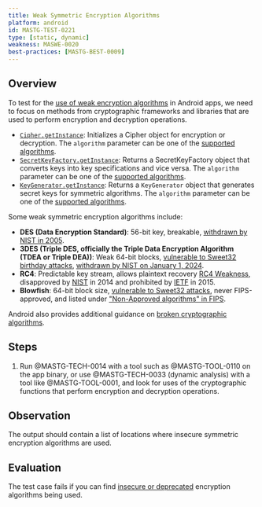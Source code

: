 ```yaml
---
title: Weak Symmetric Encryption Algorithms
platform: android
id: MASTG-TEST-0221
type: [static, dynamic]
weakness: MASWE-0020
best-practices: [MASTG-BEST-0009]
---
```


## Overview

To test for the [use of weak encryption algorithms](../../../Document/0x04g-Testing-Cryptography.md#identifying-insecure-andor-deprecated-cryptographic-algorithms) in Android apps, we need to focus on methods from cryptographic frameworks and libraries that are used to perform encryption and decryption operations.

- [`Cipher.getInstance`](https://developer.android.com/reference/javax/crypto/Cipher#getInstance(java.lang.String)): Initializes a Cipher object for encryption or decryption. The `algorithm` parameter can be one of the [supported algorithms](https://docs.oracle.com/javase/8/docs/technotes/guides/security/StandardNames.html#Cipher).
- [`SecretKeyFactory.getInstance`](https://developer.android.com/reference/javax/crypto/SecretKeyFactory#getInstance(java.lang.String)): Returns a SecretKeyFactory object that converts keys into key specifications and vice versa. The `algorithm` parameter can be one of the [supported algorithms](https://docs.oracle.com/javase/8/docs/technotes/guides/security/StandardNames.html#SecretKeyFactory).
- [`KeyGenerator.getInstance`](https://developer.android.com/reference/javax/crypto/KeyGenerator#getInstance(java.lang.String)): Returns a `KeyGenerator` object that generates secret keys for symmetric algorithms. The `algorithm` parameter can be one of the [supported algorithms](https://docs.oracle.com/javase/8/docs/technotes/guides/security/StandardNames.html#KeyGenerator).

Some weak symmetric encryption algorithms include:

- **DES (Data Encryption Standard)**: 56-bit key, breakable, [withdrawn by NIST in 2005](https://csrc.nist.gov/pubs/fips/46-3/final).
- **3DES (Triple DES, officially the Triple Data Encryption Algorithm (TDEA or Triple DEA))**: Weak 64-bit blocks, [vulnerable to Sweet32 birthday attacks](https://sweet32.info/), [withdrawn by NIST on January 1, 2024](https://csrc.nist.gov/pubs/sp/800/67/r2/final).
- **RC4**: Predictable key stream, allows plaintext recovery [RC4 Weakness](https://www.rc4nomore.com/), disapproved by [NIST](https://nvlpubs.nist.gov/nistpubs/specialpublications/nist.sp.800-52r1.pdf) in 2014 and prohibited by [IETF](https://datatracker.ietf.org/doc/html/rfc7465) in 2015.
- **Blowfish**: 64-bit block size, [vulnerable to Sweet32 attacks](https://en.wikipedia.org/wiki/Birthday_attack), never FIPS-approved, and listed under ["Non-Approved algorithms" in FIPS](https://csrc.nist.gov/csrc/media/projects/cryptographic-module-validation-program/documents/security-policies/140sp2092.pdf).

Android also provides additional guidance on [broken cryptographic algorithms](https://developer.android.com/privacy-and-security/risks/broken-cryptographic-algorithm).

## Steps

1. Run @MASTG-TECH-0014 with a tool such as @MASTG-TOOL-0110 on the app binary, or use @MASTG-TECH-0033 (dynamic analysis) with a tool like @MASTG-TOOL-0001, and look for uses of the cryptographic functions that perform encryption and decryption operations.

## Observation

The output should contain a list of locations where insecure symmetric encryption algorithms are used.

## Evaluation

The test case fails if you can find [insecure or deprecated](../../../Document/0x04g-Testing-Cryptography.md#Identifying-Insecure-and/or-Deprecated-Cryptographic-Algorithms) encryption algorithms being used.
